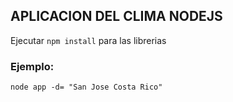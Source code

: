 ## APLICACION DEL CLIMA NODEJS


Ejecutar ```npm install``` para las librerias

### Ejemplo:

```
node app -d= "San Jose Costa Rico"
```